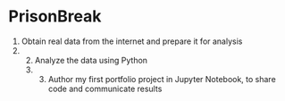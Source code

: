 # PrisonBreak
1. Obtain real data from the internet and prepare it for analysis
2. 2. Analyze the data using Python
   3. 3. Author my first portfolio project in Jupyter Notebook, to share code and communicate results 

